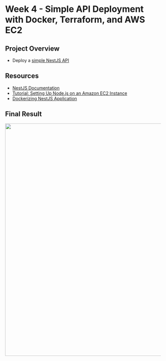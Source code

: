 # Week 4 - Simple API Deployment with Docker, Terraform, and AWS EC2
## Project Overview
- Deploy a [simple NestJS API](https://github.com/katiestruthers/Deploy-in-Public-NestJS)

## Resources
- [NestJS Documentation](https://docs.nestjs.com/)
- [Tutorial: Setting Up Node.js on an Amazon EC2 Instance](https://docs.aws.amazon.com/sdk-for-javascript/v2/developer-guide/setting-up-node-on-ec2-instance.html)
- [Dockerizing NestJS Application](https://medium.com/@sujan.dumaru.official/dockerizing-nestjs-application-c4b25139fe4c)

## Final Result
<img src="" width="750" />